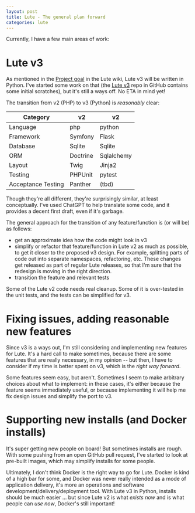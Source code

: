 ```yaml
---
layout: post
title: Lute - The general plan forward
categories: lute
---
```


Currently, I have a few main areas of work:

# Lute v3

As mentioned in the [Project goal](https://github.com/jzohrab/lute/wiki/Project-goal) in the Lute wiki, Lute v3 will be written in Python.  I've started some work on that (the [Lute v3](https://github.com/jzohrab/lute_v3) repo in GitHub contains some initial scratches), but it's still a ways off.  No ETA in mind yet!

The transition from v2 (PHP) to v3 (Python) is _reasonably_ clear:

| Category | v2 | v2 |
| --- | --- | --- |
| Language | php | python |
| Framework | Symfony | Flask |
| Database | Sqlite | Sqlite |
| ORM | Doctrine | Sqlalchemy |
| Layout | Twig | Jinja2 |
| Testing | PHPUnit | pytest |
| Acceptance Testing | Panther | (tbd) |

Though they're all different, they're surprisingly similar, at least conceptually.  I've used ChatGPT to help translate some code, and it provides a decent first draft, even if it's garbage.

The general approach for the transition of any feature/function is (or will be) as follows:

* get an approximate idea how the code might look in v3
* simplify or refactor that feature/function in Lute v2 as much as possible, to get it closer to the proposed v3 design.  For example, splitting parts of code out into separate namespaces, refactoring, etc.  These changes get released as part of regular Lute releases, so that I'm sure that the redesign is moving in the right direction.
* transition the feature and relevant tests

Some of the Lute v2 code needs real cleanup.  Some of it is over-tested in the unit tests, and the tests can be simplified for v3.

# Fixing issues, adding reasonable new features

Since v3 is a ways out, I'm still considering and implementing new features for Lute.  It's a hard call to make sometimes, because there are some features that are really necessary, in my opinion -- but then, I have to consider if my time is better spent on v3, which is the _right way forward_.

Some features seem easy, but aren't.  Sometimes I seem to make arbitrary choices about what to implement: in these cases, it's either because the feature seems immediately useful, or because implementing it will help me fix design issues and simplify the port to v3.

# Supporting new installs (and Docker installs)

It's super getting new people on board!  But sometimes installs are rough.  With some pushing from an open GitHub pull request, I've started to look at pre-built images, which may simplify installs for some people.

Ultimately, I don't think Docker is the right way to go for Lute.  Docker is kind of a high bar for some, and Docker was never really intended as a mode of application delivery, it's more an operations and software development/delivery/deployment tool.  With Lute v3 in Python, installs should be much easier ... but since Lute v2 is what _exists now_ and is what people can _use now_, Docker's still important!